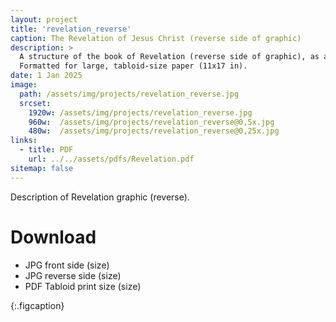 ```yaml
---
layout: project
title: 'revelation_reverse'
caption: The Revelation of Jesus Christ (reverse side of graphic)
description: >
  A structure of the book of Revelation (reverse side of graphic), as a series of visions and interludes to better facilitate interpretation of this complex book. Includes a tabulation of cross-references with other scripture (from Open Bible), and the chiastic organization (from Bibilcal Blueprints).  
  Formatted for large, tabloid-size paper (11x17 in).
date: 1 Jan 2025
image: 
  path: /assets/img/projects/revelation_reverse.jpg
  srcset: 
    1920w: /assets/img/projects/revelation_reverse.jpg
    960w:  /assets/img/projects/revelation_reverse@0,5x.jpg
    480w:  /assets/img/projects/revelation_reverse@0,25x.jpg
links:
  - title: PDF
    url: ../../assets/pdfs/Revelation.pdf
sitemap: false
---
```


Description of Revelation graphic (reverse).

# Download
- JPG front side (size)
- JPG reverse side (size)
- PDF Tabloid print size (size)

{:.figcaption}
